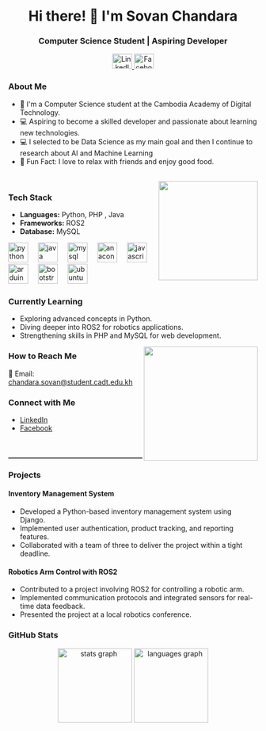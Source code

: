 <h1 align="center">Hi there! 👋 I'm Sovan Chandara</h1>
<h3 align="center">Computer Science Student | Aspiring Developer</h3>

<p align="center">
  <a href="https://kh.linkedin.com/in/sovan-chandara-700ab9270" target="_blank">
    <img src="https://raw.githubusercontent.com/rahuldkjain/github-profile-readme-generator/master/src/images/icons/Social/linked-in-alt.svg" alt="LinkedIn" height="30" width="40" />
  </a>
  <a href="https://www.facebook.com/sovan.chandara.589" target="_blank">
    <img src="https://raw.githubusercontent.com/rahuldkjain/github-profile-readme-generator/master/src/images/icons/Social/facebook.svg" alt="Facebook" height="30" width="40" />
  </a>
</p>

### About Me

- 🌱 I'm a Computer Science student at the Cambodia Academy of Digital Technology.
- 💻 Aspiring to become a skilled developer and passionate about learning new technologies.
- 💻 I selected to be Data Science as my main goal and then I continue to research about AI and Machine Learning
- 🍜 Fun Fact: I love to relax with friends and enjoy good food.
<br>
<img align="right" height="200" src="https://media.giphy.com/media/v1.Y2lkPTc5MGI3NjExZXZtcjJ2djlmbHZyMWhjN3ZhNGlrZWU0MHVxbWVtM2Z2MGJhcGozcSZlcD12MV9naWZzX3NlYXJjaCZjdD1n/2IudUHdI075HL02Pkk/giphy.gif"  />



### Tech Stack

- **Languages:** Python, PHP , Java 
- **Frameworks:** ROS2 
- **Database:** MySQL

<div align="left">
  <img src="https://cdn.jsdelivr.net/gh/devicons/devicon/icons/python/python-original.svg" height="40" alt="python logo"  />
  <img width="12" />
  <img src="https://cdn.jsdelivr.net/gh/devicons/devicon/icons/java/java-original.svg" height="40" alt="java logo"  />
  <img width="12" />
  <img src="https://cdn.jsdelivr.net/gh/devicons/devicon/icons/mysql/mysql-original.svg" height="40" alt="mysql logo"  />
  <img width="12" />
  <img src="https://cdn.jsdelivr.net/gh/devicons/devicon/icons/anaconda/anaconda-original.svg" height="40" alt="anaconda logo"  />
  <img width="12" />
  <img src="https://cdn.jsdelivr.net/gh/devicons/devicon/icons/javascript/javascript-original.svg" height="40" alt="javascript logo"  />
  <img width="12" />
  <img src="https://cdn.jsdelivr.net/gh/devicons/devicon/icons/arduino/arduino-original.svg" height="40" alt="arduino logo"  />
  <img width="12" />
  <img src="https://cdn.jsdelivr.net/gh/devicons/devicon/icons/bootstrap/bootstrap-original.svg" height="40" alt="bootstrap logo"  />
  <img width="12" />
  <img src="https://cdn.jsdelivr.net/gh/devicons/devicon/icons/ubuntu/ubuntu-plain.svg" height="40" alt="ubuntu logo"  />
</div>

###

### Currently Learning

- Exploring advanced concepts in Python.
- Diving deeper into ROS2 for robotics applications.
- Strengthening skills in PHP and MySQL for web development.

<img align="right" height="230" src="https://media4.giphy.com/media/v1.Y2lkPTc5MGI3NjExdjFlOHl4ODRmYmc5Z2U1cmRwN2licmpjMTNraGwyaDNvN21rN292ZiZlcD12MV9pbnRlcm5hbF9naWZfYnlfaWQmY3Q9Zw/LaVp0AyqR5bGsC5Cbm/giphy.gif"  />

### How to Reach Me

📧 Email: chandara.sovan@student.cadt.edu.kh

### Connect with Me

- [LinkedIn](https://kh.linkedin.com/in/sovan-chandara-700ab9270)
- [Facebook](https://www.facebook.com/sovan.chandara.589)

<br>
<hr style="height:2px; border:none; color:#333; background-color:#333; margin-top: 20px; margin-bottom: 20px;">

### Projects

#### Inventory Management System

- Developed a Python-based inventory management system using Django.
- Implemented user authentication, product tracking, and reporting features.
- Collaborated with a team of three to deliver the project within a tight deadline.

#### Robotics Arm Control with ROS2

- Contributed to a project involving ROS2 for controlling a robotic arm.
- Implemented communication protocols and integrated sensors for real-time data feedback.
- Presented the project at a local robotics conference.

### GitHub Stats

<div align="center">
  <img src="https://github-readme-stats.vercel.app/api?username=Bob-zil&hide_title=false&hide_rank=false&show_icons=true&include_all_commits=true&count_private=true&disable_animations=false&theme=dracula&locale=en&hide_border=false&order=1" height="150" alt="stats graph"  />
  <img src="https://github-readme-stats.vercel.app/api/top-langs?username=Bob-zil&locale=en&hide_title=false&layout=compact&card_width=320&langs_count=5&theme=dracula&hide_border=false&order=2" height="150" alt="languages graph"  />
</div>
